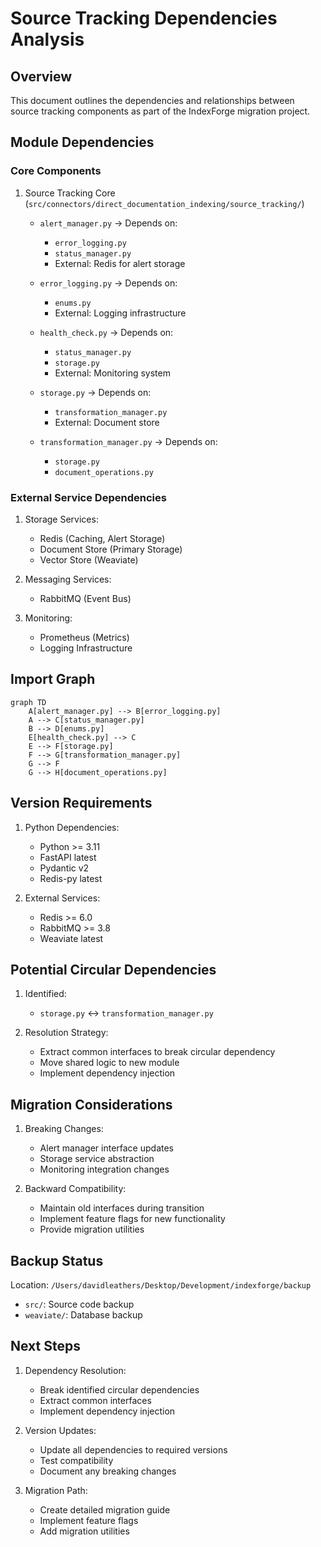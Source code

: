 # Source Tracking Dependencies Analysis

## Overview

This document outlines the dependencies and relationships between source tracking components as part of the IndexForge migration project.

## Module Dependencies

### Core Components

1. Source Tracking Core (`src/connectors/direct_documentation_indexing/source_tracking/`)

   - `alert_manager.py` → Depends on:

     - `error_logging.py`
     - `status_manager.py`
     - External: Redis for alert storage

   - `error_logging.py` → Depends on:

     - `enums.py`
     - External: Logging infrastructure

   - `health_check.py` → Depends on:

     - `status_manager.py`
     - `storage.py`
     - External: Monitoring system

   - `storage.py` → Depends on:

     - `transformation_manager.py`
     - External: Document store

   - `transformation_manager.py` → Depends on:
     - `storage.py`
     - `document_operations.py`

### External Service Dependencies

1. Storage Services:

   - Redis (Caching, Alert Storage)
   - Document Store (Primary Storage)
   - Vector Store (Weaviate)

2. Messaging Services:

   - RabbitMQ (Event Bus)

3. Monitoring:
   - Prometheus (Metrics)
   - Logging Infrastructure

## Import Graph

```mermaid
graph TD
    A[alert_manager.py] --> B[error_logging.py]
    A --> C[status_manager.py]
    B --> D[enums.py]
    E[health_check.py] --> C
    E --> F[storage.py]
    F --> G[transformation_manager.py]
    G --> F
    G --> H[document_operations.py]
```

## Version Requirements

1. Python Dependencies:

   - Python >= 3.11
   - FastAPI latest
   - Pydantic v2
   - Redis-py latest

2. External Services:
   - Redis >= 6.0
   - RabbitMQ >= 3.8
   - Weaviate latest

## Potential Circular Dependencies

1. Identified:

   - `storage.py` ↔ `transformation_manager.py`

2. Resolution Strategy:
   - Extract common interfaces to break circular dependency
   - Move shared logic to new module
   - Implement dependency injection

## Migration Considerations

1. Breaking Changes:

   - Alert manager interface updates
   - Storage service abstraction
   - Monitoring integration changes

2. Backward Compatibility:
   - Maintain old interfaces during transition
   - Implement feature flags for new functionality
   - Provide migration utilities

## Backup Status

Location: `/Users/davidleathers/Desktop/Development/indexforge/backup`

- `src/`: Source code backup
- `weaviate/`: Database backup

## Next Steps

1. Dependency Resolution:

   - Break identified circular dependencies
   - Extract common interfaces
   - Implement dependency injection

2. Version Updates:

   - Update all dependencies to required versions
   - Test compatibility
   - Document any breaking changes

3. Migration Path:
   - Create detailed migration guide
   - Implement feature flags
   - Add migration utilities
